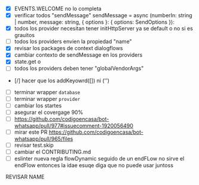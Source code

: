 - [x] EVENTS.WELCOME no lo completa
- [x] verificar todos "sendMessage" sendMessage = async (numberIn: string | number, message: string, { options }: { options: SendOptions }):
- [x] todos los provider necesitan tener initHttpServer ya se default o no si es grauitos
- [ ] todos los providers envien la propiedad "name"
- [x] revisar los packages de context dialogflows
- [x] cambiar contexto de sendMessage en los providers
- [x] state.get<generico> o 
- [ ] todos los providers deben tener "globalVendorArgs"
- [/] hacer que los addKeyowrd([]) ni ('')
- [ ] terminar wrapper `database`
- [ ] terminar wrapper `provider`
- [ ] cambiar los startes
- [ ] asegurar el covergage 90%
- [ ] https://github.com/codigoencasa/bot-whatsapp/pull/977#issuecomment-1920056490
- [ ] mirar este PR https://github.com/codigoencasa/bot-whatsapp/pull/965/files
- [ ] revisar test.skip
- [ ] cambiar el CONTRIBUTING.md
- [ ] eslinter nueva regla flowDynamic seguido de un endFLow  no sirve el endFlow entonces la idae esuqe diga que no puede usar juntoss

REVISAR NAME